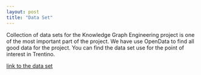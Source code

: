 ```yaml
---
layout: post
title: "Data Set"
---
```


Collection of data sets for the Knowledge Graph Engineering project is one of the most important part of the project.
We have use OpenData to find all good data for the project.
You can find the data set use for the point of interest in Trentino.

[link to the data set](https://dati.trentino.it/dataset/punti-di-interesse-del-trentino)
